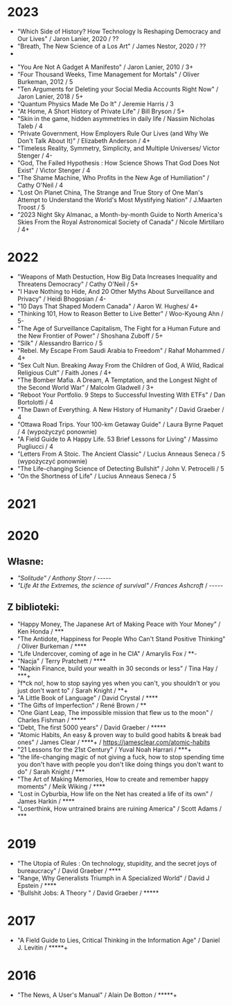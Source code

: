 

# 2023

- "Which Side of History?  How Technology Is Reshaping Democracy and Our Lives" / Jaron Lanier, 2020 / ??
- "Breath, The New Science of a Los Art" / James Nestor, 2020 / ??
- 
+ "You Are Not A Gadget A Manifesto" / Jaron Lanier, 2010 / 3+
+ "Four Thousand Weeks, Time Management for Mortals" / Oliver Burkeman, 2012 / 5
+ "Ten Arguments for Deleting your Social Media Accounts Right Now" / Jaron Lanier, 2018 / 5+
+ "Quantum Physics Made Me Do It" / Jeremie Harris / 3
+ "At Home, A Short History of Private Life" / Bill Bryson / 5+
+ "Skin in the game, hidden asymmetries in daily life / Nassim Nicholas Taleb / 4
+ "Private Government, How Employers Rule Our Lives (and Why We Don't Talk About It)" / Elizabeth Anderson / 4+
+ "Timeless Reality, Symmetry, Simplicity, and Multiple Universes/ Victor Stenger / 4-
+ "God, The Failed Hypothesis : How Science Shows That God Does Not Exist" / Victor Stenger / 4
+ "The Shame Machine, Who Profits in the New Age of Humiliation" / Cathy O'Neil / 4
+ "Lost On Planet China, The Strange and True Story of One Man's Attempt to Understand the World's Most Mystifying Nation" / J.Maarten Troost / 5
+ "2023 Night Sky Almanac, a Month-by-month Guide to North America's Skies From the Royal Astronomical Society of Canada" / Nicole Mirtillaro / 4+

# 2022

+ "Weapons of Math Destuction, How Big Data Increases Inequality and Threatens Democracy" / Cathy O'Neil / 5+
+ "I Have Nothing to Hide, And 20 Other Myths About Surveillance and Privacy" / Heidi Bhogosian / 4- 
+ "10 Days That Shaped Modern Canada" / Aaron W. Hughes/ 4+
+ "Thinking 101, How to Reason Better to Live Better" / Woo-Kyoung Ahn /  5-
+ "The Age of Surveillance Capitalism, The Fight for a Human Future and the New Frontier of Power" / Shoshana Zuboff / 5+
+ "Silk" / Alessandro Barrico / 5
+ "Rebel. My Escape From Saudi Arabia to Freedom" / Rahaf Mohammed / 4+
+ "Sex Cult Nun. Breaking Away From the Children of God, A Wild, Radical Religious Cult" / Faith Jones / 4+
+ "The Bomber Mafia. A Dream, A Temptation, and the Longest Night of the Second World War" / Malcolm Gladwell / 3+
+ "Reboot Your Portfolio. 9 Steps to Successful Investing With ETFs" / Dan Bortolotti / 4
+ "The Dawn of Everything. A New History of Humanity" / David Graeber / 4 
+ "Ottawa Road Trips. Your 100-km Getaway Guide" / Laura Byrne Paquet / 4 (wypożyczyć ponownie)
+ "A Field Guide to A Happy Life. 53 Brief Lessons for Living" / Massimo Pugliucci / 4
+ "Letters From A Stoic. The Ancient Classic" / Lucius Anneaus Seneca / 5 (wypożyczyć ponownie)
+ "The Life-changing Science of Detecting Bullshit" / John V. Petrocelli / 5
+ "On the Shortness of Life" / Lucius Anneaus Seneca / 5

# 2021

# 2020

## Własne:

- _"Solitude" / Anthony Storr_ / -----
- _"Life At the Extremes, the science of survival" / Frances Ashcroft_ / -----

## Z biblioteki:

+ "Happy Money, The Japanese Art of Making Peace with Your Money" / Ken Honda / ***
+ "The Antidote, Happiness for People Who Can't Stand Positive Thinking" / Oliver Burkeman / ****
+ "Life Undercover, coming of age in he CIA" / Amarylis Fox / **-
+ "Nacja" / Terry Pratchett / ****
+ "Napkin Finance, build your wealth in 30 seconds or less" / Tina Hay / ***+
+ "f*ck no!, how to stop saying yes when you can't, you shouldn't or you just don't want to" / Sarah Knight / **+
+ "A Little Book of Language" / David Crystal / ****
+ "The Gifts of Imperfection" / René Brown / **
+ "One Giant Leap, The impossible mission that flew us to the moon" / Charles Fishman / *****
+ "Debt, The first 5000 years" / David Graeber / *****
+ "Atomic Habits, An easy & proven way to build good habits & break bad ones" / James Clear / ****+ / https://jamesclear.com/atomic-habits
+ "21 Lessons for the 21st Century" / Yuval Noah Harrari / ***+
+ "the life-changing magic of not giving a fuck, how to stop spending time you don't have with people you don't like doing things you don't want to do" / Sarah Knight / ***
+ "The Art of Making Memories, How to create and remember happy moments" / Meik Wiking / ****
+ "Lost in Cyburbia, How life on the Net has created a life of its own" / James Harkin / ****
+ "Loserthink, How untrained brains are ruining America" / Scott Adams / ***

# 2019

+ "The Utopia of Rules : On technology, stupidity, and the secret joys of bureaucracy" / David Graeber / ****
+ "Range, Why Generalists Triumph in A Specialized World" / David J Epstein / ****
+ "Bullshit Jobs: A Theory " / David Graeber / *****

# 2017

+ "A Field Guide to Lies, Critical Thinking in the Information Age" / Daniel J. Levitin / *****+

# 2016

+ "The News, A User's Manual" / Alain De Botton / *****+


